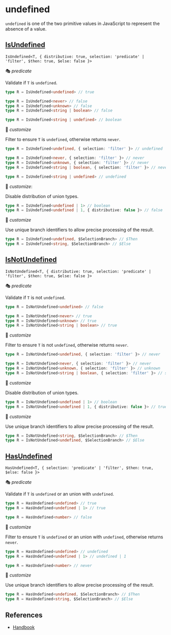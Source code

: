 # undefined

`undefined` is one of the two primitive values in JavaScript to represent the absence of a value.

## [IsUndefined](./is_undefined.ts)

`IsUndefined<T, { distributive: true, selection: 'predicate' | 'filter', $then: true, $else: false }>`

🎭 *predicate*

Validate if `T` is `undefined`.

```ts
type R = IsUndefined<undefined> // true

type R = IsUndefined<never> // false
type R = IsUndefined<unknown> // false
type R = IsUndefined<string | boolean> // false

type R = IsUndefined<string | undefined> // boolean
```

🔢 *customize*

Filter to ensure `T` is `undefined`, otherwise returns `never`.

```ts
type R = IsUndefined<undefined, { selection: 'filter' }> // undefined

type R = IsUndefined<never, { selection: 'filter' }> // never
type R = IsUndefined<unknown, { selection: 'filter' }> // never
type R = IsUndefined<string | boolean, { selection: 'filter' }> // never

type R = IsUndefined<string | undefined> // undefined
```

🔢 *customize*:

Disable distribution of union types.

```ts
type R = IsUndefined<undefined | 1> // boolean
type R = IsUndefined<undefined | 1, { distributive: false }> // false
```

🔢 *customize*

Use unique branch identifiers to allow precise processing of the result.

```ts
type R = IsUndefined<undefined, $SelectionBranch> // $Then
type R = IsUndefined<string, $SelectionBranch> // $Else
```

## [IsNotUndefined](./is_not_undefined.ts)

`IsNotUndefined<T, { distributive: true, selection: 'predicate' | 'filter', $then: true, $else: false }>`

🎭 *predicate*

Validate if `T` is not `undefined`.

```ts
type R = IsNotUndefined<undefined> // false

type R = IsNotUndefined<never> // true
type R = IsNotUndefined<unknown> // true
type R = IsNotUndefined<string | boolean> // true
```

🔢 *customize*

Filter to ensure `T` is not `undefined`, otherwise returns `never`.

```ts
type R = IsNotUndefined<undefined, { selection: 'filter' }> // never

type R = IsNotUndefined<never, { selection: 'filter' }> // never
type R = IsNotUndefined<unknown, { selection: 'filter' }> // unknown
type R = IsNotUndefined<string | boolean, { selection: 'filter' }> // string | boolean
```

🔢 *customize*

Disable distribution of union types.

```ts
type R = IsNotUndefined<undefined | 1> // boolean
type R = IsNotUndefined<undefined | 1, { distributive: false }> // true
```

🔢 *customize*

Use unique branch identifiers to allow precise processing of the result.

```ts
type R = IsNotUndefined<string, $SelectionBranch> // $Then
type R = IsNotUndefined<undefined, $SelectionBranch> // $Else
```

## [HasUndefined](./has_undefined.ts)

`HasUndefined<T, { selection: 'predicate' | 'filter', $then: true, $else: false }>`

🎭 *predicate*

Validate if `T` is `undefined` or an union with `undefined`.

```ts
type R = HasUndefined<undefined> // true
type R = HasUndefined<undefined | 1> // true

type R = HasUndefined<number> // false
```

🔢 *customize*

Filter to ensure `T` is `undefined` or an union with `undefined`, otherwise returns `never`.

```ts
type R = HasUndefined<undefined> // undefined
type R = HasUndefined<undefined | 1> // undefined | 1

type R = HasUndefined<number> // never
```

🔢 *customize*

Use unique branch identifiers to allow precise processing of the result.

```ts
type R = HasUndefined<undefined, $SelectionBranch> // $Then
type R = HasUndefined<string, $SelectionBranch> // $Else
```

## References

- [Handbook]

[handbook]: https://www.typescriptlang.org/docs/handbook/2/everyday-types.html#null-and-undefined
